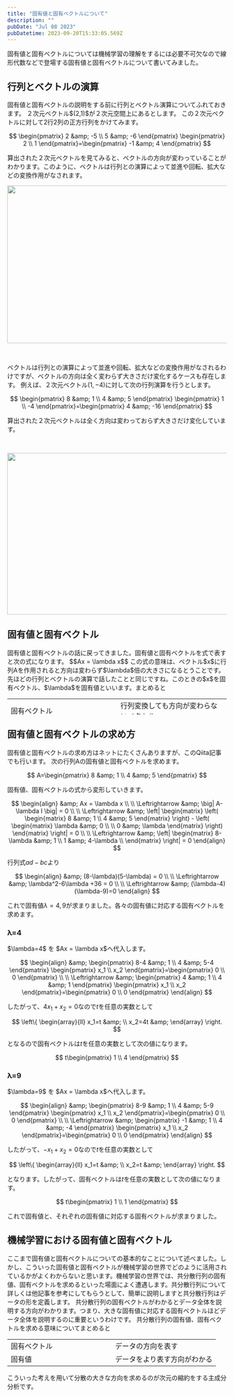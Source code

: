 ```yaml
---
title: "固有値と固有ベクトルについて"
description: ""
pubDate: "Jul 08 2023"
pubDatetime: 2023-09-20T15:33:05.569Z
---
```


固有値と固有ベクトルについては機械学習の理解をするには必要不可欠なので線形代数などで登場する固有値と固有ベクトルについて書いてみました。

<h2>行列とベクトルの演算</h2>
固有値と固有ベクトルの説明をする前に行列とベクトル演算についてふれておきます。
２次元ベクトル$(2,1)$が２次元空間上にあるとします。
この２次元ベクトルに対して2行2列の正方行列をかけてみます。

$$
\begin{pmatrix}
2 &amp; -5 \\
5 &amp; -6
\end{pmatrix}
\begin{pmatrix}
2 \\
1
\end{pmatrix}=\begin{pmatrix}
-1 &amp; 4
\end{pmatrix}
$$

算出された２次元ベクトルを見てみると、ベクトルの方向が変わっていることがわかります。このように、ベクトルは行列との演算によって並進や回転、拡大などの変換作用がなされます。

<a href="https://cmbnur.com/wp-content/uploads/スクリーンショット-2021-02-11-21.09.46-min.png"><img class="aligncenter  wp-image-1337" src="https://cmbnur.com/wp-content/uploads/スクリーンショット-2021-02-11-21.09.46-min.png" alt="" width="580" height="362" /></a>

&nbsp;

ベクトルは行列との演算によって並進や回転、拡大などの変換作用がなされるわけですが、ベクトルの方向は全く変わらず大きさだけ変化するケースも存在します。
例えば、２次元ベクトル$(1,-4)$に対して次の行列演算を行うとします。

$$
\begin{pmatrix}
8 &amp; 1 \\
4 &amp; 5
\end{pmatrix}
\begin{pmatrix}
1 \\
-4
\end{pmatrix}=\begin{pmatrix}
4 &amp; -16
\end{pmatrix}
$$

算出された２次元ベクトルは全く方向は変わっておらず大きさだけ変化しています。

&nbsp;

<a href="https://cmbnur.com/wp-content/uploads/スクリーンショット-2021-02-11-21.23.10-min.png"><img class="aligncenter  wp-image-1338" src="https://cmbnur.com/wp-content/uploads/スクリーンショット-2021-02-11-21.23.10-min.png" alt="" width="582" height="371" /></a>

<h2>固有値と固有ベクトル</h2>
固有値と固有ベクトルの話に戻ってきました。固有値と固有ベクトルを式で表すと次の式になります。
$$Ax = \lambda x$$
この式の意味は、ベクトル$x$に行列Aを作用されると方向は変わらず$\lambda$倍の大きさになるとうことです。先ほどの行列とベクトルの演算で話したことと同じですね。このときの$x$を固有ベクトル、$\lambda$を固有値といいます。まとめると
<table style="border-collapse: collapse; width: 100%; height: 36px;">
<tbody>
<tr style="height: 18px;">
<td style="width: 50%; height: 18px;">固有ベクトル</td>
<td style="width: 50%; height: 18px;">行列変換しても方向が変わらないベクトル</td>
</tr>
<tr style="height: 18px;">
<td style="width: 50%; height: 18px;">固有値</td>
<td style="width: 50%; height: 18px;">行列変換後のベクトルの大きさの変化率</td>
</tr>
</tbody>
</table>
<h2>固有値と固有ベクトルの求め方</h2>
固有値と固有ベクトルの求め方はネットにたくさんありますが、このQiita記事でも行います。
次の行列Aの固有値と固有ベクトルを求めます。

$$
A=\begin{pmatrix}
8 &amp; 1 \\
4 &amp; 5
\end{pmatrix}
$$

固有値、固有ベクトルの式から変形していきます。

$$
\begin{align}
&amp; Ax = \lambda x \\
\\
\Leftrightarrow
&amp; \big| A-\lambda I \big| = 0 \\
\\
\Leftrightarrow &amp;
\left|
\begin{matrix}
\left(
\begin{matrix}
8 &amp; 1 \\
4 &amp; 5
\end{matrix}
\right) -
\left(
\begin{matrix}
\lambda &amp; 0 \\
\\
0 &amp; \lambda
\end{matrix}
\right)
\end{matrix}
\right| = 0 \\
\\
\Leftrightarrow &amp;
\left|
\begin{matrix}
8-\lambda &amp; 1 \\
1 &amp; 4-\lambda \\
\end{matrix}
\right| = 0
\end{align}
$$

行列式$ad-bc$より

$$
\begin{align}
&amp; (8-\lambda)(5-\lambda) = 0 \\
\\
\Leftrightarrow &amp; \lambda^2-6\lambda +36 = 0 \\
\\
\Leftrightarrow &amp; (\lambda-4)(\lambda-9)=0
\end{align}
$$

これで固有値$\lambda=4,9$が求まりました。各々の固有値に対応する固有ベクトルを求めます。

<h3>λ=4</h3>
$\lambda=4$ を $Ax = \lambda x$へ代入します。

$$
\begin{align}
&amp; \begin{pmatrix}
8-4 &amp; 1 \\
4 &amp; 5-4
\end{pmatrix}
\begin{pmatrix}
x_1 \\
x_2
\end{pmatrix}=\begin{pmatrix}
0 \\
0
\end{pmatrix}
\\
\\
\Leftrightarrow
&amp;
\begin{pmatrix}
4 &amp; 1 \\
4 &amp; 1
\end{pmatrix}
\begin{pmatrix}
x_1 \\
x_2
\end{pmatrix}=\begin{pmatrix}
0 \\
0
\end{pmatrix}
\end{align}
$$

したがって、$4x_1+x_2=0$なので$t$を任意の実数として

$$
\left\{
\begin{array}{ll}
x_1=t &amp; \\
x_2=4t &amp;
\end{array}
\right.
$$

となるので固有ベクトルは$t$を任意の実数として次の値になります。

$$
t\begin{pmatrix}
1 \\
4
\end{pmatrix}
$$

<h3>λ=9</h3>
$\lambda=9$ を $Ax = \lambda x$へ代入します。

$$
\begin{align}
&amp; \begin{pmatrix}
8-9 &amp; 1 \\
4 &amp; 5-9
\end{pmatrix}
\begin{pmatrix}
x_1 \\
x_2
\end{pmatrix}=\begin{pmatrix}
0 \\
0
\end{pmatrix}
\\
\\
\Leftrightarrow
&amp;
\begin{pmatrix}
-1 &amp; 1 \\
4 &amp; -4
\end{pmatrix}
\begin{pmatrix}
x_1 \\
x_2
\end{pmatrix}=\begin{pmatrix}
0 \\
0
\end{pmatrix}
\end{align}
$$

したがって、$-x_1+x_2=0$なので$t$を任意の実数として

$$
\left\{
\begin{array}{ll}
x_1=t &amp; \\
x_2=t &amp;
\end{array}
\right.
$$

となります。したがって、固有ベクトルは$t$を任意の実数として次の値になります。

$$
t\begin{pmatrix}
1 \\
1
\end{pmatrix}
$$

これで固有値と、それぞれの固有値に対応する固有ベクトルが求まりました。

<h2>機械学習における固有値と固有ベクトル</h2>
ここまで固有値と固有ベクトルについての基本的なことについて述べました。しかし、こういった固有値と固有ベクトルが機械学習の世界でどのように活用されているかがよくわからないと思います。機械学習の世界では、共分散行列の固有値、固有ベクトルを求めるといった場面によく遭遇します。共分散行列について詳しくは他記事を参考にしてもらうとして、簡単に説明しますと共分散行列はデータの形を定義します。
<span class="st-mymarker-s">共分散行列の固有ベクトルがわかるとデータ全体を説明する方向がわかります。つまり、大きな固有値に対応する固有ベクトルほどデータ全体を説明するのに重要というわけです。</span>
共分散行列の固有値、固有ベクトルを求める意味についてまとめると
<table style="border-collapse: collapse; width: 100%;">
<tbody>
<tr>
<td style="width: 50%;">固有ベクトル</td>
<td style="width: 50%;">データの方向を表す</td>
</tr>
<tr>
<td style="width: 50%;">固有値</td>
<td style="width: 50%;">データをより表す方向がわかる</td>
</tr>
</tbody>
</table>
こういった考えを用いて分散の大きな方向を求めるのが次元の縮約をする主成分分析です。
